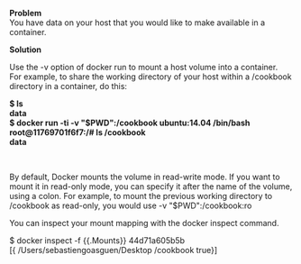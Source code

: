 <p><strong>Problem</strong><br />You have data on your host that you would like to make available in a container.</p>
<p><strong>Solution</strong></p>
<p>Use the -v option of docker run to mount a host volume into a container.<br />For example, to share the working directory of your host within a /cookbook directory in a container, do this:</p>
<p><strong>$ ls</strong><br /><strong>data</strong><br /><strong>$ docker run -ti -v "$PWD":/cookbook ubuntu:14.04 /bin/bash</strong><br /><strong>root@11769701f6f7:/# ls /cookbook</strong><br /><strong>data</strong></p>
<p>&nbsp;</p>
By default, Docker mounts the volume in read-write mode. If you want to mount it in read-only mode, you can specify it after the name of the volume, using a colon. For example, to mount the previous working directory to /cookbook as read-only, you would use -v "$PWD":/cookbook:ro

<p>You can inspect your mount mapping with the docker inspect command.</p>
<p>$ docker inspect -f {{.Mounts}} 44d71a605b5b<br />[{ /Users/sebastiengoasguen/Desktop /cookbook true}]</p>
